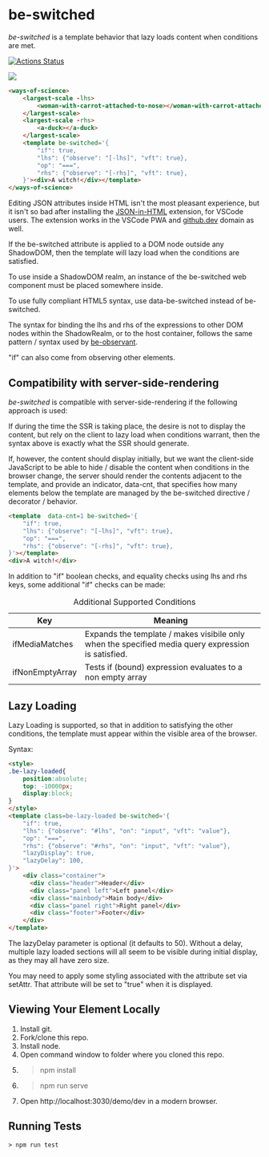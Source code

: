 # be-switched 

*be-switched* is a template behavior that lazy loads content when conditions are met.

[![Actions Status](https://github.com/bahrus/be-switched/workflows/CI/badge.svg)](https://github.com/bahrus/be-switched/actions?query=workflow%3ACI)

<a href="https://nodei.co/npm/be-switched/"><img src="https://nodei.co/npm/be-switched.png"></a>

```html
<ways-of-science>
    <largest-scale -lhs>
        <woman-with-carrot-attached-to-nose></woman-with-carrot-attached-to-nose>
    </largest-scale>
    <largest-scale -rhs>
        <a-duck></a-duck>
    </largest-scale>
    <template be-switched='{
        "if": true,
        "lhs": {"observe": "[-lhs]", "vft": true},
        "op": "===",
        "rhs": {"observe": "[-rhs]", "vft": true},
    }'><div>A witch!</div></template>
</ways-of-science>
```

Editing JSON attributes inside HTML isn't the most pleasant experience, but it isn't so bad after installing the [JSON-in-HTML](https://marketplace.visualstudio.com/items?itemName=andersonbruceb.json-in-html) extension, for VSCode users.  The extension works in the VSCode PWA and [github.dev](https://github.dev/bahrus/be-switched) domain as well.


If the be-switched attribute is applied to a DOM node outside any ShadowDOM, then the template will lazy load when the conditions are satisfied.

To use inside a ShadowDOM realm, an instance of the be-switched web component must be placed somewhere inside.

To use fully compliant HTML5 syntax, use data-be-switched instead of be-switched.

The syntax for binding the lhs and rhs of the expressions to other DOM nodes within the ShadowRealm, or to the host container, follows the same pattern / syntax used by [be-observant](https://github.com/bahrus/be-observant#syntax-in-depth).

"if" can also come from observing other elements.

## Compatibility with server-side-rendering

*be-switched* is compatible with server-side-rendering if the following approach is used:

If during the time the SSR is taking place, the desire is not to display the content, but rely on the client to lazy load when conditions warrant, then the syntax above is exactly what the SSR should generate.

If, however, the content should display initially, but we want the client-side JavaScript to be able to hide / disable the content when conditions in the browser change, the server should render the contents adjacent to the template, and provide an indicator, data-cnt, that specifies how many elements below the template are managed by the be-switched directive / decorator / behavior.

```html
<template  data-cnt=1 be-switched='{
    "if": true,
    "lhs": {"observe": "[-lhs]", "vft": true},
    "op": "===",
    "rhs": {"observe": "[-rhs]", "vft": true},
}'></template>
<div>A witch!</div>
```

In addition to "if" boolean checks, and equality checks using lhs and rhs keys, some additional "if" checks can be made:

<table>
    <caption>Additional Supported Conditions
    <thead>
        <tr>
            <th>Key</th>
            <th>Meaning</th>
        </tr>
    </thead>
    <tbody>
        <tr>
            <td>ifMediaMatches</td>
            <td>Expands the template / makes visibile only when the specified media query expression is satisfied.</td>
        </tr>
        <tr>
            <td>ifNonEmptyArray</td>
            <td>Tests if (bound) expression evaluates to a non empty array</td>
        </tr>
    </tbody>
</table>

## Lazy Loading 

Lazy Loading is supported, so that in addition to satisfying the other conditions, the template must appear within the visible area of the browser.

Syntax:

```html
<style>
.be-lazy-loaded{
    position:absolute;
    top: -10000px;
    display:block;
}
</style>
<template class=be-lazy-loaded be-switched='{
    "if": true,
    "lhs": {"observe": "#lhs", "on": "input", "vft": "value"},
    "op": "===",
    "rhs": {"observe": "#rhs", "on": "input", "vft": "value"},
    "lazyDisplay": true,
    "lazyDelay": 100,
}'>
    <div class="container">
      <div class="header">Header</div>
      <div class="panel left">Left panel</div>
      <div class="mainbody">Main body</div>
      <div class="panel right">Right panel</div>
      <div class="footer">Footer</div>
    </div>
</template>
```

The lazyDelay parameter is optional (it defaults to 50).  Without a delay, multiple lazy loaded sections will all seem to be visible during initial display, as they may all have zero size.

You may need to apply some styling associated with the attribute set via setAttr.  That attribute will be set to "true" when it is displayed.

## Viewing Your Element Locally

1.  Install git.
2.  Fork/clone this repo.
3.  Install node.
4.  Open command window to folder where you cloned this repo.
5.  > npm install
6.  > npm run serve
7.  Open http://localhost:3030/demo/dev in a modern browser.

## Running Tests

```
> npm run test
```